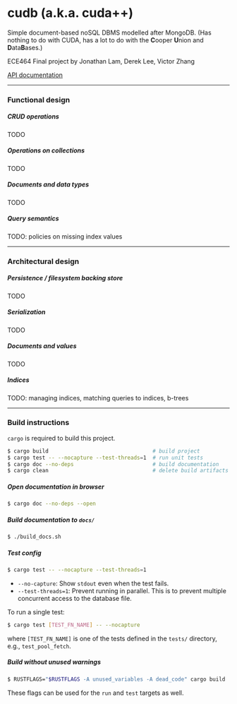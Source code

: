 # cudb (a.k.a. cuda++)

Simple document-based noSQL DBMS modelled after MongoDB. (Has nothing to do with CUDA, has a lot to do with the <b>C</b>ooper <b>U</b>nion and <b>D</b>ata<b>B</b>ases.)

ECE464 Final project by Jonathan Lam, Derek Lee, Victor Zhang

[API documentation][docs]

---

### Functional design

##### CRUD operations

TODO

##### Operations on collections

TODO

##### Documents and data types

TODO

##### Query semantics

TODO: policies on missing index values

---

### Architectural design

##### Persistence / filesystem backing store

TODO

##### Serialization

TODO

##### Documents and values

TODO

##### Indices

TODO: managing indices, matching queries to indices, b-trees

---

### Build instructions
`cargo` is required to build this project.

```bash
$ cargo build                                 # build project
$ cargo test -- --nocapture --test-threads=1  # run unit tests
$ cargo doc --no-deps                         # build documentation
$ cargo clean                                 # delete build artifacts
```

##### Open documentation in browser
```bash
$ cargo doc --no-deps --open
```

##### Build documentation to `docs/`
```bash
$ ./build_docs.sh
```

##### Test config
```bash
$ cargo test -- --nocapture --test-threads=1
```
- `--no-capture`: Show `stdout` even when the test fails.
- `--test-threads=1`: Prevent running in parallel. This is to prevent
  multiple concurrent access to the database file.
  
To run a single test:
```bash
$ cargo test [TEST_FN_NAME] -- --nocapture
```
where `[TEST_FN_NAME]` is one of the tests defined in the `tests/` directory, e.g.,
`test_pool_fetch`.

##### Build without unused warnings
```bash
$ RUSTFLAGS="$RUSTFLAGS -A unused_variables -A dead_code" cargo build
```
These flags can be used for the `run` and `test` targets as well.

[docs]: https://jlam55555.github.io/cudb/
